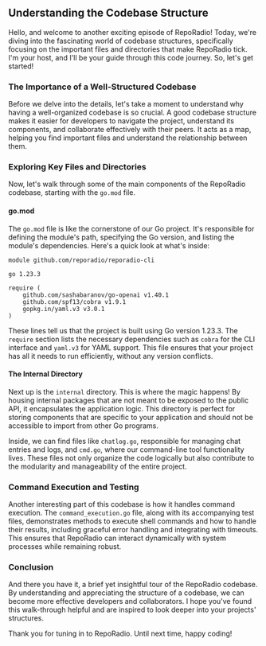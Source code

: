 ## Understanding the Codebase Structure

Hello, and welcome to another exciting episode of RepoRadio! Today, we're diving into the fascinating world of codebase structures, specifically focusing on the important files and directories that make RepoRadio tick. I'm your host, and I'll be your guide through this code journey. So, let's get started!

### The Importance of a Well-Structured Codebase

Before we delve into the details, let's take a moment to understand why having a well-organized codebase is so crucial. A good codebase structure makes it easier for developers to navigate the project, understand its components, and collaborate effectively with their peers. It acts as a map, helping you find important files and understand the relationship between them.

### Exploring Key Files and Directories

Now, let's walk through some of the main components of the RepoRadio codebase, starting with the `go.mod` file.

#### go.mod

The `go.mod` file is like the cornerstone of our Go project. It's responsible for defining the module's path, specifying the Go version, and listing the module's dependencies. Here's a quick look at what's inside:

```plaintext
module github.com/reporadio/reporadio-cli

go 1.23.3

require (
	github.com/sashabaranov/go-openai v1.40.1
	github.com/spf13/cobra v1.9.1
	gopkg.in/yaml.v3 v3.0.1
)
```

These lines tell us that the project is built using Go version 1.23.3. The `require` section lists the necessary dependencies such as `cobra` for the CLI interface and `yaml.v3` for YAML support. This file ensures that your project has all it needs to run efficiently, without any version conflicts.

#### The Internal Directory

Next up is the `internal` directory. This is where the magic happens! By housing internal packages that are not meant to be exposed to the public API, it encapsulates the application logic. This directory is perfect for storing components that are specific to your application and should not be accessible to import from other Go programs.

Inside, we can find files like `chatlog.go`, responsible for managing chat entries and logs, and `cmd.go`, where our command-line tool functionality lives. These files not only organize the code logically but also contribute to the modularity and manageability of the entire project.

### Command Execution and Testing

Another interesting part of this codebase is how it handles command execution. The `command_execution.go` file, along with its accompanying test files, demonstrates methods to execute shell commands and how to handle their results, including graceful error handling and integrating with timeouts. This ensures that RepoRadio can interact dynamically with system processes while remaining robust.

### Conclusion

And there you have it, a brief yet insightful tour of the RepoRadio codebase. By understanding and appreciating the structure of a codebase, we can become more effective developers and collaborators. I hope you've found this walk-through helpful and are inspired to look deeper into your projects' structures.

Thank you for tuning in to RepoRadio. Until next time, happy coding!